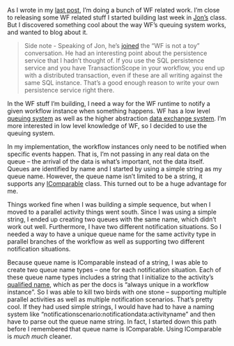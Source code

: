 As I wrote in my [last
post](http://devhawk.net/2006/10/17/WF+Clarifications+And+Corrections.aspx),
I’m doing a bunch of WF related work. I’m close to releasing some WF
related stuff I started building last week in
[Jon’s](http://www.masteringbiztalk.com/blogs/jon/default.aspx) class.
But I discovered something cool about the way WF’s queuing system works,
and wanted to blog about it.

> Side note - Speaking of Jon, he’s
> [joined](http://www.masteringbiztalk.com/blogs/jon/PermaLink,guid,5cc60ee3-38ce-4fcd-94d7-a8ca9b3b8d5d.aspx)
> the “WF is not a toy” conversation. He had an interesting point about
> the persistence service that I hadn’t thought of. If you use the SQL
> persistence service and you have TransactionScope in your workflow,
> you end up with a distributed transaction, even if these are all
> writing against the same SQL instance. That’s a good enough reason to
> write your own persistence service right there.

In the WF stuff I’m building, I need a way for the WF runtime to notify
a given workflow instance when something happens. WF has a low level
[queuing
system](http://windowssdk.msdn.microsoft.com/en-us/library/system.workflow.runtime.workflowqueuingservice(VS.80).aspx)
as well as the higher abstraction [data exchange
system](http://windowssdk.msdn.microsoft.com/en-us/library/ms735872(VS.80).aspx).
I’m more interested in low level knowledge of WF, so I decided to use
the queuing system.

In my implementation, the workflow instances only need to be notified
when specific events happen. That is, I’m not passing in any real data
on the queue – the arrival of the data is what’s important, not the data
itself. Queues are identified by name and I started by using a simple
string as my queue name. However, the queue name isn’t limited to be a
string, it supports any
[IComparable](http://msdn2.microsoft.com/en-us/library/system.icomparable.aspx)
class. This turned out to be a huge advantage for me.

Things worked fine when I was building a simple sequence, but when I
moved to a parallel activity things went south. Since I was using a
simple string, I ended up creating two queues with the same name, which
didn’t work out well. Furthermore, I have two different notification
situations. So I needed a way to have a unique queue name for the same
activity type in parallel branches of the workflow as well as supporting
two different notification situations.

Because queue name is IComparable instead of a string, I was able to
create two queue name types – one for each notification situation. Each
of these queue name types includes a string that I initialize to the
activity’s [qualified
name](http://windowssdk.msdn.microsoft.com/en-us/library/system.workflow.componentmodel.activity.qualifiedname(VS.80).aspx),
which as per the docs is “always unique in a workflow instance”. So I
was able to kill two birds with one stone – supporting multiple parallel
activities as well as multiple notification scenarios. That’s pretty
cool. If they had used simple strings, I would have had to have a naming
system like “notificationscenario:notificationdata:activityname” and
then have to parse out the queue name string. In fact, I started down
this path before I remembered that queue name is IComparable. Using
IComparable is *much much* cleaner.
